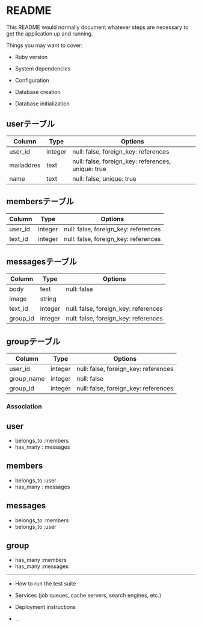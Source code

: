 # README

This README would normally document whatever steps are necessary to get the
application up and running.

Things you may want to cover:

* Ruby version

* System dependencies

* Configuration

* Database creation

* Database initialization


## userテーブル
|Column|Type|Options|
|------|----|-------|
|user_id|integer|null: false, foreign_key: references|
|mailaddres|text|null: false, foreign_key: references, unique: true|
|name|text|null: false, unique: true|


## membersテーブル

|Column|Type|Options|
|------|----|-------|
|user_id|integer|null: false, foreign_key: references|
|text_id|integer|null: false, foreign_key: references|

## messagesテーブル

|Column|Type|Options|
|------|----|-------|
|body|text|null: false|
|image|string||
|text_id|integer|null: false, foreign_key: references|
|group_id|integer|null: false, foreign_key: references|


## groupテーブル

|Column|Type|Options|
|------|----|-------|
|user_id|integer|null: false, foreign_key: references|
|group_name|integer|null: false|
|group_id|integer|null: false, foreign_key: references|


### Association

## user
- belongs_to :members
- has_many : messages


## members
- belongs_to :user
- has_many : messages

## messages
- belongs_to :members
- belongs_to :user


## group
- has_many :members
- has_many :messages



--------------------------------------------------
* How to run the test suite

* Services (job queues, cache servers, search engines, etc.)

* Deployment instructions

* ...
